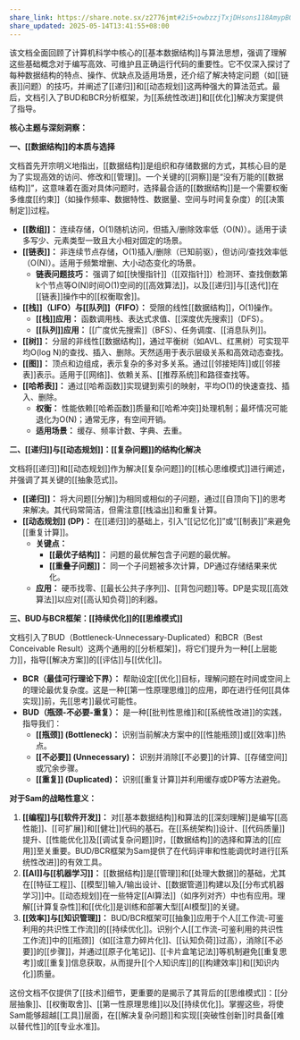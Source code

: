 ```yaml
---
share_link: https://share.note.sx/z2776jmt#2i5+owbzzjTxjDHsons118AmypBOkSge4tqHJwflcv0
share_updated: 2025-05-14T13:41:55+08:00
---
```

该文档全面回顾了计算机科学中核心的[[基本数据结构]]与算法思想，强调了理解这些基础概念对于编写高效、可维护且正确运行代码的重要性。它不仅深入探讨了每种数据结构的特点、操作、优缺点及适用场景，还介绍了解决特定问题（如[[链表]]问题）的技巧，并阐述了[[递归]]和[[动态规划]]这两种强大的算法范式。最后，文档引入了BUD和BCR分析框架，为[[系统性改进]]和[[优化]]解决方案提供了指导。

**核心主题与深刻洞察：**

**一、[[数据结构]]的本质与选择**

文档首先开宗明义地指出，[[数据结构]]是组织和存储数据的方式，其核心目的是为了实现高效的访问、修改和[[管理]]。一个关键的[[洞察]]是“没有万能的[[数据结构]]”，这意味着在面对具体问题时，选择最合适的[[数据结构]]是一个需要权衡多维度[[约束]]（如操作频率、数据特性、数据量、空间与时间复杂度）的[[决策制定]]过程。

*   **[[数组]]：** 连续存储，O(1)随机访问，但插入/删除效率低（O(N)）。适用于读多写少、元素类型一致且大小相对固定的场景。
*   **[[链表]]：** 非连续节点存储，O(1)插入/删除（已知前驱），但访问/查找效率低（O(N)）。适用于频繁增删、大小动态变化的场景。
    *   **链表问题技巧：** 强调了如[[快慢指针]]（[[双指针]]）检测环、查找倒数第k个节点等O(N)时间O(1)空间的[[高效算法]]，以及[[递归]]与[[迭代]]在[[链表]]操作中的[[权衡取舍]]。
*   **[[栈]]（LIFO）与[[队列]]（FIFO）：** 受限的线性[[数据结构]]，O(1)操作。
    *   **[[栈]]应用：** 函数调用栈、表达式求值、[[深度优先搜索]]（DFS）。
    *   **[[队列]]应用：** [[广度优先搜索]]（BFS）、任务调度、[[消息队列]]。
*   **[[树]]：** 分层的非线性[[数据结构]]，通过平衡树（如AVL、红黑树）可实现平均O(log N)的查找、插入、删除。天然适用于表示层级关系和高效动态查找。
*   **[[图]]：** 顶点和边组成，表示复杂的多对多关系。通过[[邻接矩阵]]或[[邻接表]]表示。适用于[[网络]]、依赖关系、[[推荐系统]]和路径查找等。
*   **[[哈希表]]：** 通过[[哈希函数]]实现键到索引的映射，平均O(1)的快速查找、插入、删除。
    *   **权衡：** 性能依赖[[哈希函数]]质量和[[哈希冲突]]处理机制；最坏情况可能退化为O(N)；通常无序，有空间开销。
    *   **适用场景：** 缓存、频率计数、字典、去重。

**二、[[递归]]与[[动态规划]]：[[复杂问题]]的结构化解决**

文档将[[递归]]和[[动态规划]]作为解决[[复杂问题]]的[[核心思维模式]]进行阐述，并强调了其关键的[[抽象范式]]。

*   **[[递归]]：** 将大问题[[分解]]为相同或相似的子问题，通过[[自顶向下]]的思考来解决。其代码常简洁，但需注意[[栈溢出]]和重复计算。
*   **[[动态规划]] (DP)：** 在[[递归]]的基础上，引入“[[记忆化]]”或“[[制表]]”来避免[[重复计算]]。
    *   **关键点：**
        *   **[[最优子结构]]：** 问题的最优解包含子问题的最优解。
        *   **[[重叠子问题]]：** 同一个子问题被多次计算，DP通过存储结果来优化。
    *   **应用：** 硬币找零、[[最长公共子序列]]、[[背包问题]]等。DP是实现[[高效算法]]以应对[[高认知负荷]]的利器。

**三、BUD与BCR框架：[[持续优化]]的[[思维模式]]**

文档引入了BUD（Bottleneck-Unnecessary-Duplicated）和BCR（Best Conceivable Result）这两个通用的[[分析框架]]，将它们提升为一种[[上层能力]]，指导[[解决方案]]的[[评估]]与[[优化]]。

*   **BCR（最佳可行理论下界）：** 帮助设定[[优化]]目标，理解问题在时间或空间上的理论最优复杂度。这是一种[[第一性原理思维]]的应用，即在进行任何[[具体实现]]前，先[[思考]]最优可能性。
*   **BUD（瓶颈-不必要-重复）：** 是一种[[批判性思维]]和[[系统性改进]]的实践，指导我们：
    *   **[[瓶颈]] (Bottleneck)：** 识别当前解决方案中的[[性能瓶颈]]或[[效率]]热点。
    *   **[[不必要]] (Unnecessary)：** 识别并消除[[不必要]]的计算、[[存储空间]]或冗余步骤。
    *   **[[重复]] (Duplicated)：** 识别[[重复计算]]并利用缓存或DP等方法避免。

**对于Sam的战略性意义：**

1.  **[[编程]]与[[软件开发]]：** 对[[基本数据结构]]和算法的[[深刻理解]]是编写[[高性能]]、[[可扩展]]和[[健壮]]代码的基石。在[[系统架构]]设计、[[代码质量]]提升、[[性能优化]]及[[调试复杂问题]]时，[[数据结构]]的选择和算法的[[应用]]至关重要。BUD/BCR框架为Sam提供了在代码评审和性能调优时进行[[系统性改进]]的有效工具。
2.  **[[AI]]与[[机器学习]]：** [[数据结构]]是[[管理]]和[[处理大数据]]的基础，尤其在[[特征工程]]、[[模型]]输入/输出设计、[[数据管道]]构建以及[[分布式机器学习]]中。[[动态规划]]在一些特定[[AI算法]]（如序列对齐）中也有应用。理解[[计算复杂性]]和[[优化]]是训练和部署大型[[AI模型]]的关键。
3.  **[[效率]]与[[知识管理]]：** BUD/BCR框架可[[抽象]]应用于个人[[工作流-可鉴利用的共识性工作流]]的[[持续优化]]。识别个人[[工作流-可鉴利用的共识性工作流]]中的[[瓶颈]]（如[[注意力碎片化]]、[[认知负荷]]过高），消除[[不必要]]的[[步骤]]，并通过[[原子化笔记]]、[[卡片盒笔记法]]等机制避免[[重复思考]]或[[重复]]信息获取，从而提升[[个人知识库]]的[[构建效率]]和[[知识内化]]质量。

这份文档不仅提供了[[技术]]细节，更重要的是揭示了其背后的[[思维模式]]：[[分层抽象]]、[[权衡取舍]]、[[第一性原理思维]]以及[[持续优化]]。掌握这些，将使Sam能够超越[[工具]]层面，在[[解决复杂问题]]和实现[[突破性创新]]时具备[[难以替代性]]的[[专业水准]]。
